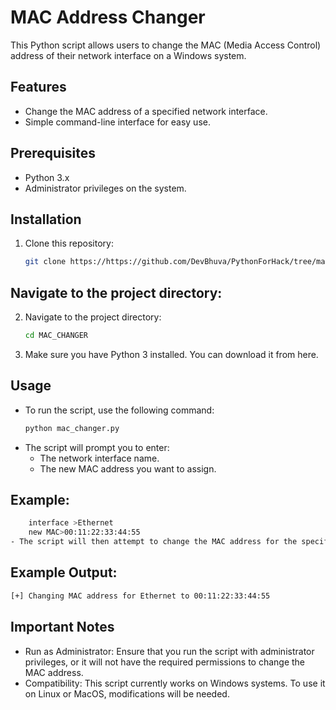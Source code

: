 # MAC Address Changer

This Python script allows users to change the MAC (Media Access Control) address of their network interface on a Windows system.

## Features
- Change the MAC address of a specified network interface.
- Simple command-line interface for easy use.
  
## Prerequisites
- Python 3.x
- Administrator privileges on the system.
  
## Installation
1. Clone this repository:
   ```bash
   git clone https://https://github.com/DevBhuva/PythonForHack/tree/main/MAC_CHANGER.git
## Navigate to the project directory:
2. Navigate to the project directory:

   ```bash
   cd MAC_CHANGER
3. Make sure you have Python 3 installed. You can download it from here.

## Usage
- To run the script, use the following command:
    ```bash
    python mac_changer.py

- The script will prompt you to enter:
    - The network interface name.
    - The new MAC address you want to assign.

## Example:
  ```bash
      interface >Ethernet
      new MAC>00:11:22:33:44:55
- The script will then attempt to change the MAC address for the specified interface.
```

## Example Output:
   ```bash
[+] Changing MAC address for Ethernet to 00:11:22:33:44:55
```


## Important Notes
- Run as Administrator: Ensure that you run the script with administrator privileges, or it will not have the required permissions to change the MAC address.
- Compatibility: This script currently works on Windows systems. To use it on Linux or MacOS, modifications will be needed.
